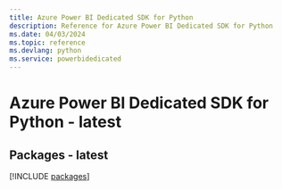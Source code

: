 ```yaml
---
title: Azure Power BI Dedicated SDK for Python
description: Reference for Azure Power BI Dedicated SDK for Python
ms.date: 04/03/2024
ms.topic: reference
ms.devlang: python
ms.service: powerbidedicated
---
```

# Azure Power BI Dedicated SDK for Python - latest
## Packages - latest
[!INCLUDE [packages](power-bi-dedicated-index.md)]